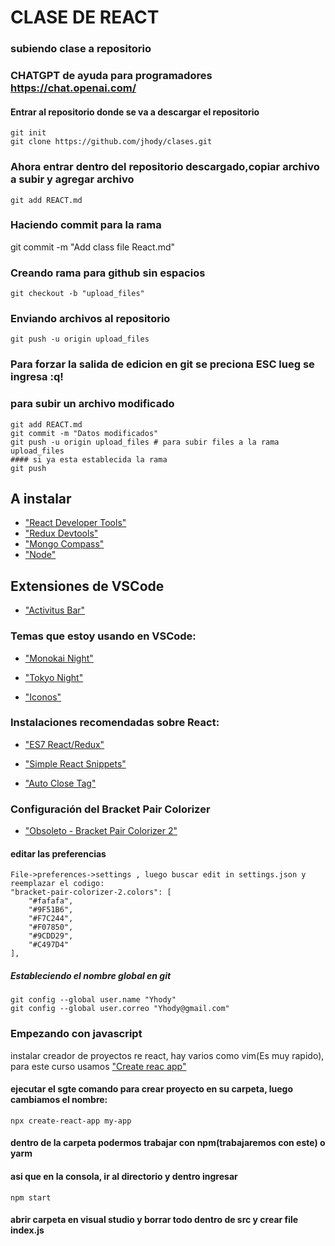# CLASE DE REACT
### subiendo clase a repositorio
### CHATGPT de ayuda para programadores https://chat.openai.com/
#### Entrar al repositorio donde se va a descargar el repositorio
    git init
    git clone https://github.com/jhody/clases.git
### Ahora entrar dentro del repositorio descargado,copiar archivo a subir y agregar archivo
    git add REACT.md
### Haciendo commit para la rama
git commit -m "Add class file React.md"

### Creando rama para github sin espacios
    git checkout -b "upload_files"
### Enviando archivos al repositorio
    git push -u origin upload_files

### Para forzar la salida de edicion en git se preciona ESC lueg se ingresa :q!

### para subir un archivo modificado
    git add REACT.md
    git commit -m "Datos modificados" 
    git push -u origin upload_files # para subir files a la rama upload_files
    #### si ya esta establecida la rama 
    git push

## A instalar
* ["React Developer Tools"](https://chromewebstore.google.com/detail/react-developer-tools/fmkadmapgofadopljbjfkapdkoienihi?hl=es&authuser=0&pli=1)
* ["Redux Devtools"](https://chromewebstore.google.com/detail/redux-devtools/lmhkpmbekcpmknklioeibfkpmmfibljd?hl=es)
* ["Mongo Compass"](https://www.mongodb.com/try/download/compass)
* ["Node"](https://nodejs.org/en/download)

## Extensiones de VSCode
* ["Activitus Bar"](https://marketplace.visualstudio.com/items?itemName=Gruntfuggly.activitusbar) <!--pone la barra lateral izquierda en la parte inferior-->

### Temas que estoy usando en VSCode:
* ["Monokai Night"](https://marketplace.visualstudio.com/items?itemName=fabiospampinato.vscode-monokai-night)

* ["Tokyo Night"](https://marketplace.visualstudio.com/items?itemName=enkia.tokyo-night)

* ["Iconos"](https://marketplace.visualstudio.com/items?itemName=PKief.material-icon-theme)


### Instalaciones recomendadas sobre React:
* ["ES7 React/Redux"](https://marketplace.visualstudio.com/items?itemName=dsznajder.es7-react-js-snippets)

* ["Simple React Snippets"](https://marketplace.visualstudio.com/items?itemName=burkeholland.simple-react-snippets)

* ["Auto Close Tag"](https://marketplace.visualstudio.com/items?itemName=formulahendry.auto-close-tag) <!--cierra el tag-->


### Configuración del Bracket Pair Colorizer 

*   ["Obsoleto - Bracket Pair Colorizer 2"](https://marketplace.visualstudio.com/items?itemName=CoenraadS.bracket-pair-colorizer-2)
#### editar las preferencias
    File->preferences->settings , luego buscar edit in settings.json y reemplazar el codigo:
    "bracket-pair-colorizer-2.colors": [
        "#fafafa",
        "#9F51B6",
        "#F7C244",
        "#F07850",
        "#9CDD29",
        "#C497D4"
    ],

##### Estableciendo el nombre global en git
    git config --global user.name "Yhody"
    git config --global user.correo "Yhody@gmail.com"

### Empezando con javascript
 
 instalar creador de proyectos re react, hay varios como vim(Es muy rapido), para este curso usamos
 ["Create reac app"](https://create-react-app.dev/)

#### ejecutar el sgte comando para crear proyecto en su carpeta, luego cambiamos el nombre: 
    npx create-react-app my-app
#### dentro de la carpeta podermos trabajar con npm(trabajaremos con este) o yarm
#### asi que en la consola, ir al directorio y dentro ingresar 
    npm start
#### abrir carpeta en visual studio y borrar todo dentro de src y crear file index.js
